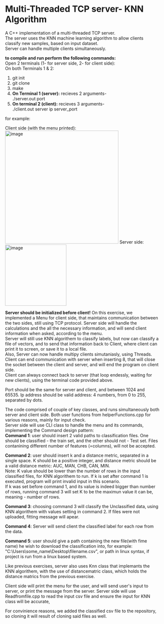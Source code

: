 # Multi-Threaded TCP server- KNN Algorithm

A C++ implementation of a multi-threaded TCP server.  
The server uses the KNN machine learning algorithm to allow clients classify new samples, based on input dataset.  
Server can handle multiple clients simultaneously. 


**to compile and run perform the following commands:**  
Open 2 terminals (1- for server side, 2- for client side):  
On both Terminals 1 & 2:
1. git init  
2. git clone
3. make  
4. **On Terminal 1 (server):** recieves 2 arguments-   
./server.out port  
5. **On terminal 2 (client):** recieves 3 arguments-   
./client.out server ip server_port


for example:
<p float="left">
Client side (with the menu printed):
<img width="370" alt="image" src="https://user-images.githubusercontent.com/112930532/215842204-d997fb52-d259-49d4-a18d-3a7c476d8724.png">
Server side:
<img width="200" alt="image" src="https://user-images.githubusercontent.com/112930532/215843348-131db083-7029-45cc-9043-8471ff0da799.png">

**Server should be initialized before client!**
On this exercise, we implemented a Menu for client side, that maintains communication between the two sides, still using TCP protocol. Server side will handle the calculations and the all the necessary information, and will send client information when asked, according to the menu. <br>
Server will still use KNN algorithem to classify labels, but now can classify a file of vectors, and to send that information back to Client, where client can print it to screen, or save it to a local file. <br>
Also, Server can now handle multipy clients simutaniasly, using Threads. <br>
Client can end communication with server when inserting 8, that will close the socket between the client and server, and will end the program on client side.<br>
Client can always connect back to server (that loop endessly, waiting for new clients), using the terminal code provided above.

Port should be the same for server and client, and between 1024 and 65535.
Ip address should be valid address: 4 numbers, from 0 to 255, separated by dots.

The code comprised of couple of key classes, and runs simultaneously both server and client side. Both user functions from helperFunctions.cpp for various reasons, mainly for input check.<br>
Server side will use CLI class to handle the menu and its commands, implementing the Command design pattern:<br>
**Command 1**: user should insert 2 valid paths to classification files. One should be classified - the train set, and the other should not - Test set. 
Files contanining different number of features (=columns), will not be accepted.<br>

**Command 2**: user should insert k and a distance metric, separated in a single space. K should be a positive integer, and distance metric should be a valid distance metric: AUC, MAN, CHB, CAN, MIN. <br>
Note: K value should be lower than the number of rows in the input classified files, for KNN algorithem to run. If k is set after command 1 is executed, program will print invalid input in this scenario. <br>
If k was set before command 1, and its value is indeed bigger than number of rows, running command 3 will set K to be the maximun value it can be, meaning - number of rows. <br>

**Command 3**: choosing command 3 will classify the Unclassified data, using KNN algorithem with values setting in command 2. 
If files were not uploaded, fitting message will apear. <br>

**Command 4**: Server will send client the classified label for each row from the data.

**Command 5**: user should give a path containing the new file(with fime name) he wish to download the classification into, for example: "C:\Users\some_name\Desktop\filename.csv", or path in linux syntax, if project is run from a linux based system. <br>

Like previous exercises, server also uses Knn class that implemants the KNN algorithem, with the use of distancematric class, which holds the distance matrics from the previous exercise.

Client side will print the menu for the user, and will send user's input to server, or print the message from the server.
Server side will use Readfromfile.cpp to read the input csv file and ensure the input for KNN class will be accurate,

For convinience reasons, we added the classified csv file to the repository, so cloning it will result of cloning said files as well.

